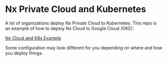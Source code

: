 # Nx Private Cloud and Kubernetes
A lot of organizations deploy Nx Private Cloud to Kubernetes. This repo is an example of how to deploy Nx Cloud to Google Cloud (GKE):

[Nx Cloud and K8s Example](https://github.com/nrwl/nxcloud-k8s)

Some configuration may look different for you depending on where and how you deploy things.